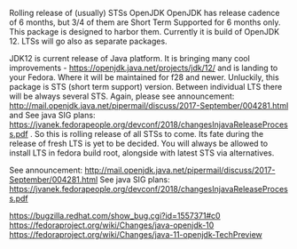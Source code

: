 Rolling release of (usually) STSs  OpenJDK
OpenJDK has release cadence of 6 months, but 3/4 of them are Short Term Supported for 6 months only. This package is designed to harbor them. Currently it is build of OpenJDK 12. LTSs will go also as separate packages. 

JDK12 is current release of Java platform. It is bringing many cool improvements - https://openjdk.java.net/projects/jdk/12/ and is landing to your Fedora. Where it will be maintained for f28 and newer. Unluckily, this package is STS (short term support) version. Between individual LTS there will be always several STS. Again, please see announcement: http://mail.openjdk.java.net/pipermail/discuss/2017-September/004281.html and See java SIG plans: https://jvanek.fedorapeople.org/devconf/2018/changesInjavaReleaseProcess.pdf . So this is rolling release of all STSs to come. Its fate during the release of fresh LTS is yet to be decided. You will always be allowed to install LTS in fedora build root, alongside with latest STS via alternatives. 


See announcement: http://mail.openjdk.java.net/pipermail/discuss/2017-September/004281.html
See java SIG plans: https://jvanek.fedorapeople.org/devconf/2018/changesInjavaReleaseProcess.pdf

https://bugzilla.redhat.com/show_bug.cgi?id=1557371#c0
https://fedoraproject.org/wiki/Changes/java-openjdk-10
https://fedoraproject.org/wiki/Changes/java-11-openjdk-TechPreview
